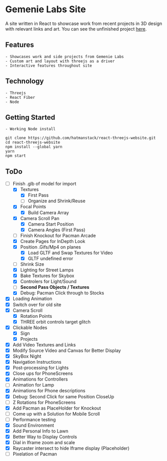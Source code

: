 # Gemenie Labs Site

A site written in React to showcase work from recent projects in 3D design with relevant links and art.  You can see the unfinished project [here](https://d2b6nykhuskd5e.cloudfront.net/).

## Features

    - Showcases work and side projects from Gemenie Labs
    - Custom art and layout with threejs as a driver
    - Interactive features throughout site

## Technology

    - Threejs
    - React Fiber
    - Node
    
## Getting Started

    - Working Node install
    
```
git clone https://github.com/hatmanstack/react-threejs-website.git
cd react-threejs-website
npm install --global yarn
yarn
npm start
```

## ToDo

- [ ] Finish .glb of model for import
    - [X] Textures 
        - [X] First Pass
        - [ ] Organize and Shrink/Reuse
    - [X] Focal Points
        - [X] Build Camera Array        
    - [X] Camera Scroll Pan
        - [X] Camera Start Position
        - [X] Camera Angles (First Pass)
    - [ ] Finish Knockout for Pacman Arcade
    - [X] Create Pages for InDepth Look
    - [X] Position .Gifs/Mp4 on planes
        - [X] Load GLTF and Swap Textures for Video
        - [X] GLTF undefined error   
    - [ ] Shrink Size
    - [X] Lighting for Street Lamps
    - [X] Bake Textures for Skybox
    - [X] Controlers for Light/Sound
    - [ ] <strong>Second Pass Objects / Textures</strong>
    - [X] Debug: Pacman Click through to Stocks
- [X] Loading Animation
- [X] Switch over for old site
- [X] Camera Scroll
    - [X] Rotation Points
    - [X] THREE orbit controls target glitch
- [X] Clickable Nodes
    - [X] Sign
    - [X] Projects
- [X] Add Video Textures and Links
- [X] Modify Source Video and Canvas for Better Display
- [X] SkyBox Night
- [X] Navigation Instructions
- [X] Post-processing for Lights
- [X] Close ups for PhoneScreens
- [X] Animations for Controllers
- [ ] Animation for Lamp
- [X] Animations for Phone descriptions
- [X] Debug: Second Click for same Position CloseUp
- [ ] Z Rotations for PhoneScreens
- [X] Add Pacman as PlaceHolder for Knockout
- [ ] Come up with a Solution for Mobile Scroll   
- [ ] Performance testing
- [X] Sound Environment
- [X] Add Personal Info to Lawn
- [X] Better Way to Display Controls
- [X] Dial in Iframe zoom and scale 
- [X] Raycaster intersect to hide Iframe display (Placeholder)
- [ ] Pixelation of Pacman